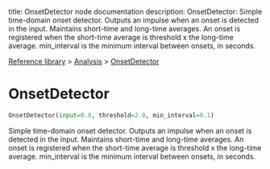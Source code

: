 title: OnsetDetector node documentation
description: OnsetDetector: Simple time-domain onset detector. Outputs an impulse when an onset is detected in the input. Maintains short-time and long-time averages. An onset is registered when the short-time average is threshold x the long-time average. min_interval is the minimum interval between onsets, in seconds.

[Reference library](../../index.md) > [Analysis](../index.md) > [OnsetDetector](index.md)

# OnsetDetector

```python
OnsetDetector(input=0.0, threshold=2.0, min_interval=0.1)
```

Simple time-domain onset detector. Outputs an impulse when an onset is detected in the input. Maintains short-time and long-time averages. An onset is registered when the short-time average is threshold x the long-time average. min_interval is the minimum interval between onsets, in seconds.

